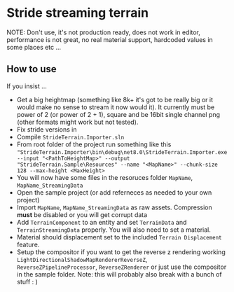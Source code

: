 # Stride streaming terrain
NOTE: Don't use, it's not production ready, does not work in editor, performance is not great, no real material support, hardcoded values in some places etc ... 


## How to use
If you insist ...

* Get a big heightmap (something like 8k+ it's got to be really big or it would make no sense to stream it now would it). It currently must be power of 2 (or power of 2 + 1), square and be 16bit single channel png (other formats might work but not tested).
* Fix stride versions in 
* Compile `StrideTerrain.Importer.sln`
* From root folder of the project run something like this `"StrideTerrain.Importer\bin\debug\net8.0\StrideTerrain.Importer.exe --input "<PathToHeightMap>" --output "StrideTerrain.Sample\Resources" --name "<MapName>" --chunk-size 128 --max-height <MaxHeight>`
* You will now have some files in the resoruces folder `MapName`, `MapName_StreamingData`
* Open the sample project (or add referneces as needed to your own project)
* Import `MapName`, `MapName_StreamingData` as raw assets. Compression **must** be disabled or you will get corrupt data
* Add `TerrainComponent` to an entity and set `TerrainData` and `TerrainStreamingData` properly. You will also need to set a material.
* Material should displacement set to the included `Terrain Displacement` feature.
* Setup the compositor if you want to get the reverse z rendering working `LightDirectionalShadowMapRendererReverseZ`, `ReverseZPipelineProcessor`, `ReverseZRenderer` or just use the compositor in the sample folder. Note: this will probably also break with a bunch of stuff : ) 
